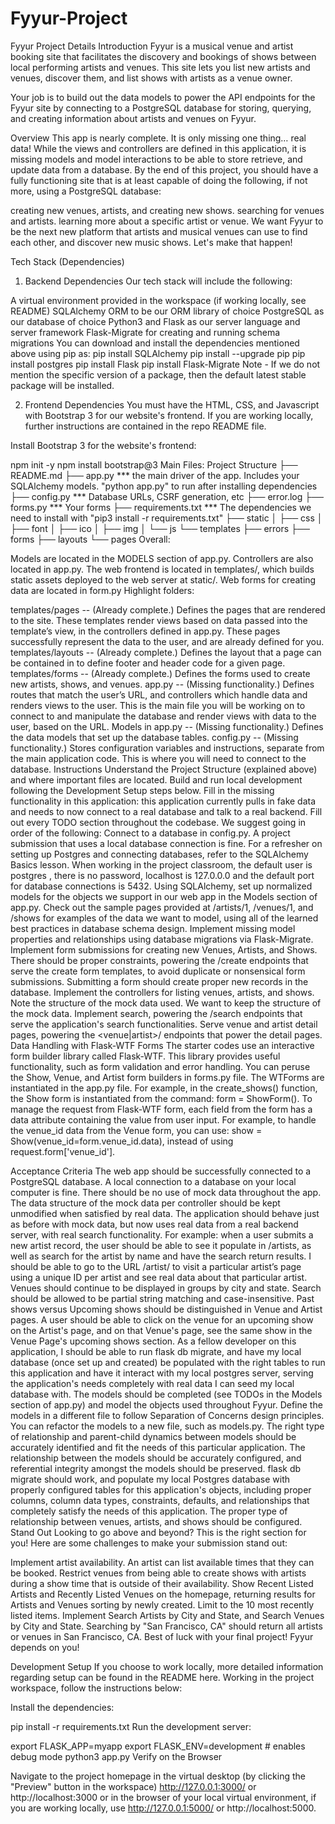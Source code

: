 # Fyyur-Project

Fyyur Project Details
Introduction
Fyyur is a musical venue and artist booking site that facilitates the discovery and bookings of shows between local performing artists and venues. This site lets you list new artists and venues, discover them, and list shows with artists as a venue owner.

Your job is to build out the data models to power the API endpoints for the Fyyur site by connecting to a PostgreSQL database for storing, querying, and creating information about artists and venues on Fyyur.

Overview
This app is nearly complete. It is only missing one thing… real data! While the views and controllers are defined in this application, it is missing models and model interactions to be able to store retrieve, and update data from a database. By the end of this project, you should have a fully functioning site that is at least capable of doing the following, if not more, using a PostgreSQL database:

creating new venues, artists, and creating new shows.
searching for venues and artists.
learning more about a specific artist or venue.
We want Fyyur to be the next new platform that artists and musical venues can use to find each other, and discover new music shows. Let's make that happen!

Tech Stack (Dependencies)
1. Backend Dependencies
Our tech stack will include the following:

A virtual environment provided in the workspace (if working locally, see README)
SQLAlchemy ORM to be our ORM library of choice
PostgreSQL as our database of choice
Python3 and Flask as our server language and server framework
Flask-Migrate for creating and running schema migrations You can download and install the dependencies mentioned above using pip as:
pip install SQLAlchemy
pip install --upgrade pip
pip install postgres
pip install Flask
pip install Flask-Migrate
Note - If we do not mention the specific version of a package, then the default latest stable package will be installed.

2. Frontend Dependencies
You must have the HTML, CSS, and Javascript with Bootstrap 3 for our website's frontend. If you are working locally, further instructions are contained in the repo README file.

Install Bootstrap 3 for the website's frontend:

npm init -y
npm install bootstrap@3
Main Files: Project Structure
  ├── README.md
  ├── app.py *** the main driver of the app. Includes your SQLAlchemy models.
                    "python app.py" to run after installing dependencies
  ├── config.py *** Database URLs, CSRF generation, etc
  ├── error.log
  ├── forms.py *** Your forms
  ├── requirements.txt *** The dependencies we need to install with "pip3 install -r requirements.txt"
  ├── static
  │   ├── css 
  │   ├── font
  │   ├── ico
  │   ├── img
  │   └── js
  └── templates
      ├── errors
      ├── forms
      ├── layouts
      └── pages
Overall:

Models are located in the MODELS section of app.py.
Controllers are also located in app.py.
The web frontend is located in templates/, which builds static assets deployed to the web server at static/.
Web forms for creating data are located in form.py
Highlight folders:

templates/pages -- (Already complete.) Defines the pages that are rendered to the site. These templates render views based on data passed into the template’s view, in the controllers defined in app.py. These pages successfully represent the data to the user, and are already defined for you.
templates/layouts -- (Already complete.) Defines the layout that a page can be contained in to define footer and header code for a given page.
templates/forms -- (Already complete.) Defines the forms used to create new artists, shows, and venues.
app.py -- (Missing functionality.) Defines routes that match the user’s URL, and controllers which handle data and renders views to the user. This is the main file you will be working on to connect to and manipulate the database and render views with data to the user, based on the URL.
Models in app.py -- (Missing functionality.) Defines the data models that set up the database tables.
config.py -- (Missing functionality.) Stores configuration variables and instructions, separate from the main application code. This is where you will need to connect to the database.
Instructions
Understand the Project Structure (explained above) and where important files are located.
Build and run local development following the Development Setup steps below.
Fill in the missing functionality in this application: this application currently pulls in fake data and needs to now connect to a real database and talk to a real backend.
Fill out every TODO section throughout the codebase. We suggest going in order of the following:
Connect to a database in config.py. A project submission that uses a local database connection is fine. For a refresher on setting up Postgres and connecting databases, refer to the SQLAlchemy Basics lesson. When working in the project classroom, the default user is postgres , there is no password, localhost is 127.0.0.0 and the default port for database connections is 5432.
Using SQLAlchemy, set up normalized models for the objects we support in our web app in the Models section of app.py. Check out the sample pages provided at /artists/1, /venues/1, and /shows for examples of the data we want to model, using all of the learned best practices in database schema design. Implement missing model properties and relationships using database migrations via Flask-Migrate.
Implement form submissions for creating new Venues, Artists, and Shows. There should be proper constraints, powering the /create endpoints that serve the create form templates, to avoid duplicate or nonsensical form submissions. Submitting a form should create proper new records in the database.
Implement the controllers for listing venues, artists, and shows. Note the structure of the mock data used. We want to keep the structure of the mock data.
Implement search, powering the /search endpoints that serve the application's search functionalities.
Serve venue and artist detail pages, powering the <venue|artist>/<id> endpoints that power the detail pages.
Data Handling with Flask-WTF Forms
The starter codes use an interactive form builder library called Flask-WTF. This library provides useful functionality, such as form validation and error handling. You can peruse the Show, Venue, and Artist form builders in forms.py file. The WTForms are instantiated in the app.py file. For example, in the create_shows() function, the Show form is instantiated from the command: form = ShowForm(). To manage the request from Flask-WTF form, each field from the form has a data attribute containing the value from user input. For example, to handle the venue_id data from the Venue form, you can use: show = Show(venue_id=form.venue_id.data), instead of using request.form['venue_id'].

Acceptance Criteria
The web app should be successfully connected to a PostgreSQL database. A local connection to a database on your local computer is fine.
There should be no use of mock data throughout the app. The data structure of the mock data per controller should be kept unmodified when satisfied by real data.
The application should behave just as before with mock data, but now uses real data from a real backend server, with real search functionality. For example:
when a user submits a new artist record, the user should be able to see it populate in /artists, as well as search for the artist by name and have the search return results.
I should be able to go to the URL /artist/<artist-id> to visit a particular artist’s page using a unique ID per artist and see real data about that particular artist.
Venues should continue to be displayed in groups by city and state.
Search should be allowed to be partial string matching and case-insensitive.
Past shows versus Upcoming shows should be distinguished in Venue and Artist pages.
A user should be able to click on the venue for an upcoming show on the Artist's page, and on that Venue's page, see the same show in the Venue Page's upcoming shows section.
As a fellow developer on this application, I should be able to run flask db migrate, and have my local database (once set up and created) be populated with the right tables to run this application and have it interact with my local postgres server, serving the application's needs completely with real data I can seed my local database with.
The models should be completed (see TODOs in the Models section of app.py) and model the objects used throughout Fyyur.
Define the models in a different file to follow Separation of Concerns design principles. You can refactor the models to a new file, such as models.py.
The right type of relationship and parent-child dynamics between models should be accurately identified and fit the needs of this particular application.
The relationship between the models should be accurately configured, and referential integrity amongst the models should be preserved.
flask db migrate should work, and populate my local Postgres database with properly configured tables for this application's objects, including proper columns, column data types, constraints, defaults, and relationships that completely satisfy the needs of this application. The proper type of relationship between venues, artists, and shows should be configured.
Stand Out
Looking to go above and beyond? This is the right section for you! Here are some challenges to make your submission stand out:

Implement artist availability. An artist can list available times that they can be booked. Restrict venues from being able to create shows with artists during a show time that is outside of their availability.
Show Recent Listed Artists and Recently Listed Venues on the homepage, returning results for Artists and Venues sorting by newly created. Limit to the 10 most recently listed items.
Implement Search Artists by City and State, and Search Venues by City and State. Searching by "San Francisco, CA" should return all artists or venues in San Francisco, CA.
Best of luck with your final project! Fyyur depends on you!

Development Setup
If you choose to work locally, more detailed information regarding setup can be found in the README here. Working in the project workspace, follow the instructions below:

Install the dependencies:

pip install -r requirements.txt
Run the development server:

export FLASK_APP=myapp
export FLASK_ENV=development # enables debug mode
python3 app.py
Verify on the Browser

Navigate to the project homepage in the virtual desktop (by clicking the "Preview" button in the workspace) http://127.0.0.1:3000/ or http://localhost:3000 or in the browser of your local virtual environment, if you are working locally, use http://127.0.0.1:5000/ or http://localhost:5000.
